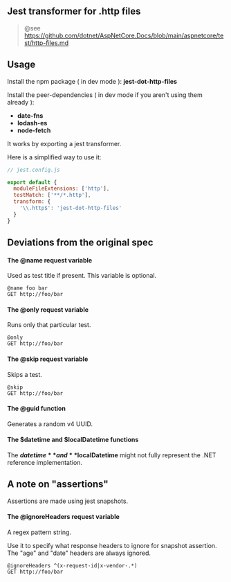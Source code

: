 
## Jest transformer for .http files

> @see https://github.com/dotnet/AspNetCore.Docs/blob/main/aspnetcore/test/http-files.md

## Usage

Install the npm package ( in dev mode ): **jest-dot-http-files**

Install the peer-dependencies ( in dev mode if you aren't using them already ):

- **date-fns**
- **lodash-es**
- **node-fetch**

It works by exporting a jest transformer.

Here is a simplified way to use it:

```javascript
// jest.config.js

export default {
  moduleFileExtensions: ['http'],
  testMatch: ['**/*.http'],
  transform: {
    '\\.http$': 'jest-dot-http-files'
  }
}

```

## Deviations from the original spec

#### The @name request variable

Used as test title if present. This variable is optional.

```http
@name foo bar
GET http://foo/bar
```

#### The @only request variable

Runs only that particular test.

```http
@only
GET http://foo/bar
```

#### The @skip request variable

Skips a test.

```http
@skip
GET http://foo/bar
```

#### The @guid function

Generates a random v4 UUID.

#### The $datetime and $localDatetime functions

The **$datetime** and **$localDatetime** might not fully represent the .NET reference implementation.

## A note on "assertions"

Assertions are made using jest snapshots.

#### The @ignoreHeaders request variable

A regex pattern string.

Use it to specify what response headers to ignore for snapshot assertion. The "age" and "date" headers are always ignored.

```http
@ignoreHeaders ^(x-request-id|x-vendor-.*)
GET http://foo/bar
```
